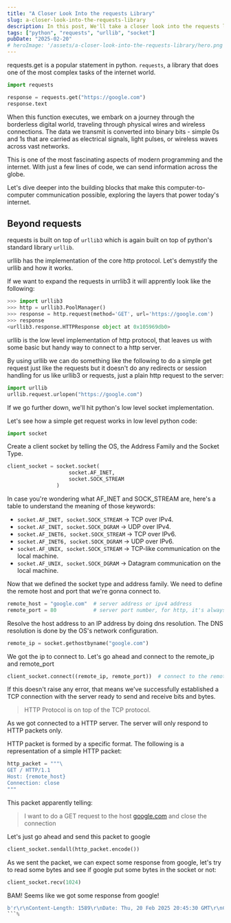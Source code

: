 ```yaml
---
title: "A Closer Look Into the requests Library"
slug: a-closer-look-into-the-requests-library
description: In this post, We'll take a closer look into the requests library and how it works.
tags: ["python", "requests", "urllib", "socket"]
pubDate: "2025-02-20"
# heroImage: '/assets/a-closer-look-into-the-requests-library/hero.png'
---
```


requests.get is a popular statement in python. `requests`, a library that does one of the most complex tasks of the internet world.


```python
import requests

response = requests.get("https://google.com")
response.text
```


When this function executes, we embark on a journey through the borderless digital world, traveling through physical wires and wireless connections. The data we transmit is converted into binary bits - simple 0s and 1s that are carried as electrical signals, light pulses, or wireless waves across vast networks.

This is one of the most fascinating aspects of modern programming and the internet. With just a few lines of code, we can send information across the globe.

Let's dive deeper into the building blocks that make this computer-to-computer communication possible, exploring the layers that power today's internet.

## Beyond requests

requests is built on top of `urllib3` which is again built on top of python's standard library `urllib`.

urllib has the implementation of the core http protocol. Let's demystify the urllib and how it works.

If we want to expand the requests in urrlib3 it will apprently look like the following:

```python
>>> import urllib3
>>> http = urllib3.PoolManager()
>>> response = http.request(method='GET', url='https://google.com')
>>> response
<urllib3.response.HTTPResponse object at 0x105969db0>
```

urllib is the low level implementation of http protocol, that leaves us with some basic but handy way to connect to a http server.

By using urllib we can do something like the following to do a simple get request just like the requests but it doesn't do any redirects or session handling for us like urllib3 or requests, just a plain http request to the server:

```python
import urllib
urllib.request.urlopen("https://google.com")
```

If we go further down, we'll hit python's low level socket implementation.

Let's see how a simple get request works in low level python code:

```python
import socket
```

Create a client socket by telling the OS, the Address Family and the Socket Type.

```python
client_socket = socket.socket(
					socket.AF_INET,
					socket.SOCK_STREAM
				)
```

In case you're wondering what AF_INET and SOCK_STREAM are, here's a table to understand the meaning of those keywords:

- `socket.AF_INET, socket.SOCK_STREAM` → TCP over IPv4.
- `socket.AF_INET, socket.SOCK_DGRAM` → UDP over IPv4.
- `socket.AF_INET6, socket.SOCK_STREAM` → TCP over IPv6.
- `socket.AF_INET6, socket.SOCK_DGRAM` → UDP over IPv6.
- `socket.AF_UNIX, socket.SOCK_STREAM` → TCP-like communication on the local machine.
- `socket.AF_UNIX, socket.SOCK_DGRAM` → Datagram communication on the local machine.

Now that we defined the socket type and address family. We need to define the remote host and port that we're gonna connect to.

```python
remote_host = "google.com"  # server address or ipv4 address
remote_port = 80            # server port number, for http, it's always 80
```

Resolve the host address to an IP address by doing dns resolution. The DNS resolution is done by the OS's network configuration.

```python
remote_ip = socket.gethostbyname("google.com")
```

We got the ip to connect to. Let's go ahead and connect to the remote_ip and remote_port

```python
client_socket.connect((remote_ip, remote_port))  # connect to the remote host
```

If this doesn't raise any error, that means we've successfully established a TCP connection with the server ready to send and receive bits and bytes.

> HTTP Protocol is on top of the TCP protocol.
>

As we got connected to a HTTP server. The server will only respond to HTTP packets only.

HTTP packet is formed by a specific format. The following is a representation of a simple HTTP packet:

```python
http_packet = """\
GET / HTTP/1.1
Host: {remote_host}
Connection: close
"""
```

This packet apparently telling:

> I want to do a GET request to the host [google.com](http://google.com) and close the connection
>

Let's just go ahead and send this packet to google

```python
client_socket.sendall(http_packet.encode())
```

As we sent the packet, we can expect some response from google, let's try to read some bytes and see if google put some bytes in the socket or not:

```python
client_socket.recv(1024)
```

BAM! Seems like we got some response from google!

```python
b'r\r\nContent-Length: 1589\r\nDate: Thu, 20 Feb 2025 20:45:30 GMT\r\nConnection: close\r\n\r\n<!DOCTYPE html>\n<html lang=en>\n  <meta charset=utf-8>\n  <meta name=viewport content="initial-scale=1, minimum-scale=1, width=device-width">\n  <title>Error 405 (Method Not Allowed)!!1</title>\n  <style>\n    *{margin:0;padding:0}html,code{font:15px/22px arial,sans-serif}html{background:#fff;color:#222;padding:15px}body{margin:7% auto 0;max-width:390px;min-height:180px;padding:30px 0 15px}* > body{background:url([//www.google.com/images/errors/robot.png](https://www.google.com/images/errors/robot.png)) 100% 5px no-repeat;padding-right:205px}p{margin:11px 0 22px;overflow:hidden}ins{color:#777;text-decoration:none}a img{border:0}@media screen and (max-width:772px){body{background:none;margin-top:0;max-width:none;padding-right:0}}#logo{background:url([//www.google.com/images/branding/googlelogo/1x/googlelogo_color_150x54dp.png](https://www.google.com/images/branding/googlelogo/1x/googlelogo_color_150x54dp.png)) no-repeat;margin-left:-5px}@media only screen and (min-resolution:192dpi){#logo{background:url([//www.google.com/images/branding/googlelogo/2x/googlelogo_color_](https://www.google.com/images/branding/googlelogo/2x/googlelogo_color_)'
```%